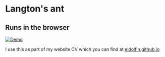 # Langton's ant

## Runs in the browser

[![Demo](https://github.com/user-attachments/assets/3c623c7a-78df-4243-a508-7778e3970d8c)](https://eldolfin.github.io/langton.wasm/?debug)

I use this as part of my website CV which you can find at
[eldolfin.github.io](https://eldolfin.github.io)
